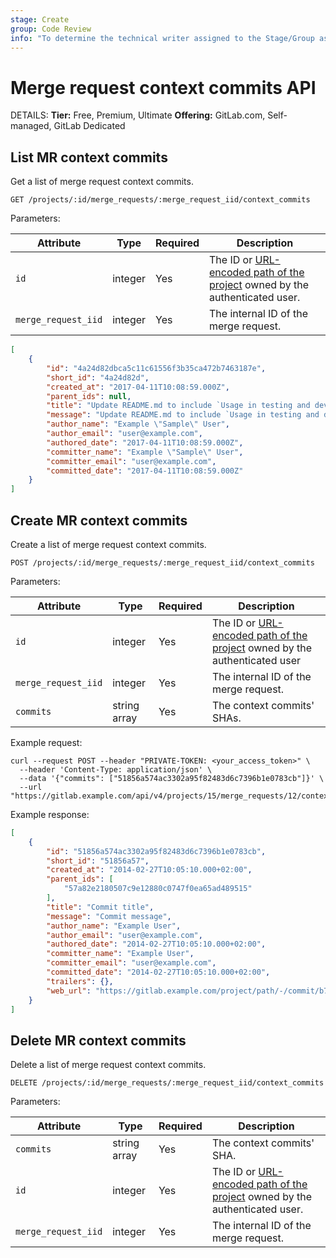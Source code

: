 ```yaml
---
stage: Create
group: Code Review
info: "To determine the technical writer assigned to the Stage/Group associated with this page, see https://handbook.gitlab.com/handbook/product/ux/technical-writing/#assignments"
---
```


# Merge request context commits API

DETAILS:
**Tier:** Free, Premium, Ultimate
**Offering:** GitLab.com, Self-managed, GitLab Dedicated

## List MR context commits

Get a list of merge request context commits.

```plaintext
GET /projects/:id/merge_requests/:merge_request_iid/context_commits
```

Parameters:

| Attribute           | Type    | Required | Description |
|---------------------|---------|----------|-------------|
| `id`                | integer | Yes | The ID or [URL-encoded path of the project](rest/index.md#namespaced-path-encoding) owned by the authenticated user. |
| `merge_request_iid` | integer | Yes | The internal ID of the merge request. |

```json
[
    {
        "id": "4a24d82dbca5c11c61556f3b35ca472b7463187e",
        "short_id": "4a24d82d",
        "created_at": "2017-04-11T10:08:59.000Z",
        "parent_ids": null,
        "title": "Update README.md to include `Usage in testing and development`",
        "message": "Update README.md to include `Usage in testing and development`",
        "author_name": "Example \"Sample\" User",
        "author_email": "user@example.com",
        "authored_date": "2017-04-11T10:08:59.000Z",
        "committer_name": "Example \"Sample\" User",
        "committer_email": "user@example.com",
        "committed_date": "2017-04-11T10:08:59.000Z"
    }
]
```

## Create MR context commits

Create a list of merge request context commits.

```plaintext
POST /projects/:id/merge_requests/:merge_request_iid/context_commits
```

Parameters:

| Attribute           | Type    | Required | Description |
|---------------------|---------|----------|-------------|
| `id`                | integer | Yes | The ID or [URL-encoded path of the project](rest/index.md#namespaced-path-encoding) owned by the authenticated user  |
| `merge_request_iid` | integer | Yes | The internal ID of the merge request. |
| `commits`           | string array | Yes | The context commits' SHAs. |

Example request:

```shell
curl --request POST --header "PRIVATE-TOKEN: <your_access_token>" \
  --header 'Content-Type: application/json' \
  --data '{"commits": ["51856a574ac3302a95f82483d6c7396b1e0783cb"]}' \
  --url "https://gitlab.example.com/api/v4/projects/15/merge_requests/12/context_commits"
```

Example response:

```json
[
    {
        "id": "51856a574ac3302a95f82483d6c7396b1e0783cb",
        "short_id": "51856a57",
        "created_at": "2014-02-27T10:05:10.000+02:00",
        "parent_ids": [
            "57a82e2180507c9e12880c0747f0ea65ad489515"
        ],
        "title": "Commit title",
        "message": "Commit message",
        "author_name": "Example User",
        "author_email": "user@example.com",
        "authored_date": "2014-02-27T10:05:10.000+02:00",
        "committer_name": "Example User",
        "committer_email": "user@example.com",
        "committed_date": "2014-02-27T10:05:10.000+02:00",
        "trailers": {},
        "web_url": "https://gitlab.example.com/project/path/-/commit/b782f6c553653ab4e16469ff34bf3a81638ac304"
    }
]
```

## Delete MR context commits

Delete a list of merge request context commits.

```plaintext
DELETE /projects/:id/merge_requests/:merge_request_iid/context_commits
```

Parameters:

| Attribute           | Type         | Required | Description  |
|---------------------|--------------|----------|--------------|
| `commits`           | string array | Yes | The context commits' SHA. |
| `id`                | integer      | Yes | The ID or [URL-encoded path of the project](rest/index.md#namespaced-path-encoding) owned by the authenticated user. |
| `merge_request_iid` | integer      | Yes | The internal ID of the merge request. |
